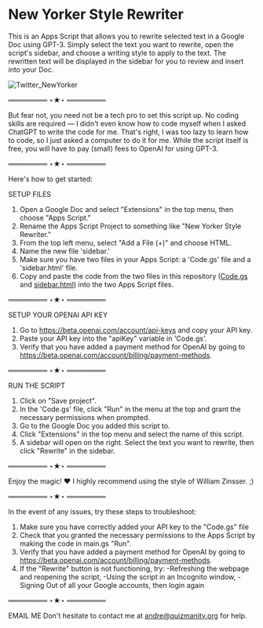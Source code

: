 # New Yorker Style Rewriter
This is an Apps Script that allows you to rewrite selected text in a Google Doc using GPT-3. Simply select the text you want to rewrite, open the script's sidebar, and choose a writing style to apply to the text. The rewritten text will be displayed in the sidebar for you to review and insert into your Doc.

![Twitter_NewYorker](https://user-images.githubusercontent.com/36070121/208753506-93e2b366-7471-4b0c-bded-6c453be7fd44.png)

════════ ⋆★⋆ ════════

But fear not, you need not be a tech pro to set this script up. No coding skills are required — I didn't even know how to code myself when I asked ChatGPT to write the code for me. That's right, I was too lazy to learn how to code, so I just asked a computer to do it for me. While the script itself is free, you will have to pay (small) fees to OpenAI for using GPT-3.

════════ ⋆★⋆ ════════

Here's how to get started:

SETUP FILES  
1. Open a Google Doc and select "Extensions" in the top menu, then choose "Apps Script."
3. Rename the Apps Script Project to something like "New Yorker Style Rewriter."
4. From the top left menu, select "Add a File (+)" and choose HTML.
5. Name the new file 'sidebar.'
6. Make sure you have two files in your Apps Script: a 'Code.gs' file and a 'sidebar.html' file.
7. Copy and paste the code from the two files in this repository ([Code.gs](https://github.com/andref2015/New-Yorker-Style-Rewriter/blob/main/Code.gs) and [sidebar.html](https://github.com/andref2015/New-Yorker-Style-Rewriter/blob/main/sidebar.html)) into the two Apps Script files.

════════ ⋆★⋆ ════════

SETUP YOUR OPENAI API KEY  
1. Go to https://beta.openai.com/account/api-keys and copy your API key.  
2. Paste your API key into the "apiKey" variable in 'Code.gs'. 
3. Verify that you have added a payment method for OpenAI by going to https://beta.openai.com/account/billing/payment-methods.

════════ ⋆★⋆ ════════

RUN THE SCRIPT  
1. Click on "Save project". 
2. In the 'Code.gs' file, click "Run" in the menu at the top and grant the necessary permissions when prompted.  
3. Go to the Google Doc you added this script to.  
4. Click "Extensions" in the top menu and select the name of this script.  
5. A sidebar will open on the right. Select the text you want to rewrite, then click "Rewrite" in the sidebar.  


════════ ⋆★⋆ ════════


Enjoy the magic! ❤️
I highly recommend using the style of William Zinsser. ;)

════════ ⋆★⋆ ════════

In the event of any issues, try these steps to troubleshoot:
1. Make sure you have correctly added your API key to the "Code.gs" file 
2. Check that you granted the necessary permissions to the Apps Script by making the code in main.gs "Run".
3. Verify that you have added a payment method for OpenAI by going to https://beta.openai.com/account/billing/payment-methods.
4. If the "Rewrite" button is not functioning, try:
  -Refreshing the webpage and reopening the script,
  -Using the script in an Incognito window,
  -Signing Out of all your Google accounts, then login again

════════ ⋆★⋆ ════════

EMAIL ME
Don't hesitate to contact me at andre@quizmanity.org for help.
